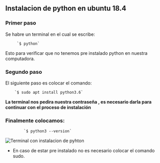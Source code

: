 ## Instalacion de python en ubuntu 18.4
   ### Primer paso
Se habre un terminal en el cual se escribe:

         `$ python`

  Esto para verificar que no tenemos pre instalado python en nuestra computadora.
 ### Segundo paso

 El siguiente paso es colocar el comando:

        `$ sudo apt install python3.6`

**La terminal nos pedira nuestra contraseña , es necesario darla para continuar con el proceso de instalación**

### Finalmente colocamos:
            `$ python3 --version`

![Terminal con instalacion de pyhton ](images/2019/08/1.png)
   - En caso de estar pre instalado no es necesario colocar el comando sudo.
